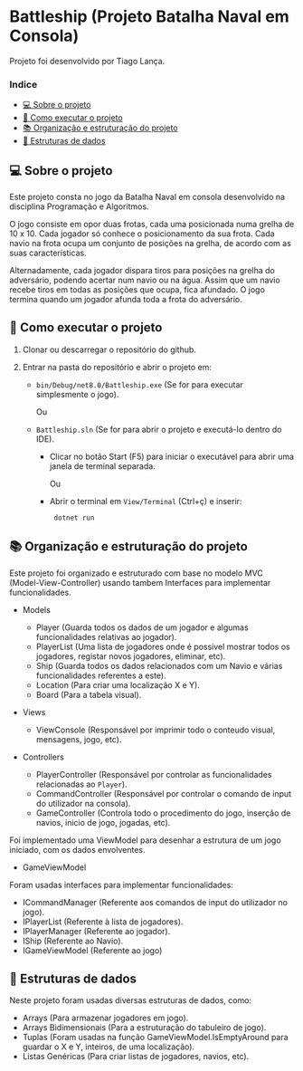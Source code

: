 ﻿# Battleship (Projeto Batalha Naval em Consola)
 Projeto foi desenvolvido por Tiago Lança.
 
 <!-- TABLE OF CONTENTS -->
### Indice
- [💻 Sobre o projeto](#-sobre-o-projeto)
- [🚀 Como executar o projeto](#-como-executar-o-projeto)
- [📚 Organização e estruturação do projeto](#-organização-e-estruturação-do-projeto)
- [📂 Estruturas de dados](#-estruturas-de-dados)


## 💻 Sobre o projeto
Este projeto consta no jogo da Batalha Naval em consola desenvolvido na disciplina Programação e Algoritmos.



O jogo consiste em opor duas
frotas, cada uma posicionada numa grelha de 10 x 10. Cada jogador só conhece o posicionamento da
sua frota. Cada navio na frota ocupa um conjunto de posições na grelha, de acordo com as suas
características.

Alternadamente, cada jogador dispara tiros para posições na grelha do adversário, podendo acertar
num navio ou na água. Assim que um navio recebe tiros em todas as posições que ocupa, fica
afundado. O jogo termina quando um jogador afunda toda a frota do adversário.
 
## 🚀 Como executar o projeto

1. Clonar ou descarregar o repositório do github.

2. Entrar na pasta do repositório e abrir o projeto em:
   - `bin/Debug/net8.0/Battleship.exe` (Se for para executar simplesmente o jogo).

     Ou
     
   - `Battleship.sln` (Se for para abrir o projeto e executá-lo dentro do IDE).
     * Clicar no botão Start (F5) para iniciar o executável para abrir uma janela de terminal separada.

       Ou
       
     * Abrir o terminal em `View/Terminal` (Ctrl+ç) e inserir:
       ```
        dotnet run
       ```

## 📚 Organização e estruturação do projeto

Este projeto foi organizado e estruturado com base no modelo MVC (Model-View-Controller) usando tambem Interfaces para implementar funcionalidades.

- Models
  * Player (Guarda todos os dados de um jogador e algumas funcionalidades relativas ao jogador).
  * PlayerList (Uma lista de jogadores onde é possivel mostrar todos os jogadores, registar novos jogadores, eliminar, etc).
  * Ship (Guarda todos os dados relacionados com um Navio e várias funcionalidades referentes a este).
  * Location (Para criar uma localização X e Y).
  * Board (Para a tabela visual).
 
- Views
  * ViewConsole (Responsável por imprimir todo o conteudo visual, mensagens, jogo, etc).

- Controllers
   * PlayerController (Responsável por controlar as funcionalidades relacionadas ao `Player`).
   * CommandController (Responsável por controlar o comando de input do utilizador na consola).
   * GameController (Controla todo o procedimento do jogo, inserção de navios, inicio de jogo, jogadas, etc).

 Foi implementado uma ViewModel para desenhar a estrutura de um jogo iniciado, com os dados envolventes.
 - GameViewModel

 Foram usadas interfaces para implementar funcionalidades:
 - ICommandManager (Referente aos comandos de input do utilizador no jogo).
 - IPlayerList (Referente à lista de jogadores).
 - IPlayerManager (Referente ao jogador).
 - IShip (Referente ao Navio).
 - IGameViewModel (Referente ao jogo)


## 📂 Estruturas de dados
Neste projeto foram usadas diversas estruturas de dados, como:
- Arrays (Para armazenar jogadores em jogo).
- Arrays Bidimensionais (Para a estruturação do tabuleiro de jogo).
- Tuplas (Foram usadas na função GameViewModel.IsEmptyAround para guardar o X e Y, inteiros, de uma localização).
- Listas Genéricas (Para criar listas de jogadores, navios, etc).



